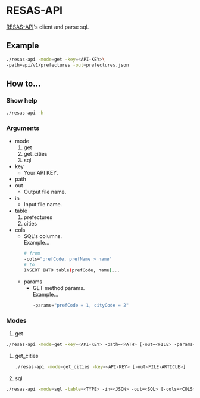 # RESAS-API

[RESAS-API](https://opendata.resas-portal.go.jp/)'s
client and parse sql.

## Example
```bash
./resas-api -mode=get -key=<API-KEY>\
-path=api/v1/prefectures -out=prefectures.json
```

## How to...

### Show help
  ```bash
  ./resas-api -h
  ```

### Arguments
- mode
  1. get
  1. get_cities
  1. sql
- key
  - Your API KEY.
- path
- out
  - Output file name.
- in
  - Input file name.
- table
  1. prefectures
  2. cities
- cols
  - SQL's columns.  
    Example...
    ```bash
    # from
    -cols="prefCode, prefName > name"
    # to
    INSERT INTO table(prefCode, name)...
    ```
  - params
    - GET method params.  
      Example...
      ```bash
      -params="prefCode = 1, cityCode = 2"
      ```

### Modes
1. get
  ```bash
  ./resas-api -mode=get -key=<API-KEY> -path=<PATH> [-out=<FILE> -params=<PARAMETERS>]
  ```
1. get_cities
   ```bash
   ./resas-api -mode=get_cities -key=<API-KEY> [-out<FILE-ARTICLE>]
   ```
1. sql
  ```bash
  ./resas-api -mode=sql -table=<TYPE> -in=<JSON> -out=<SQL> [-cols=<COLS>]
  ```
